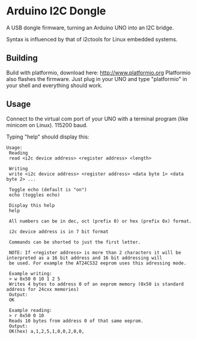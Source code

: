 # Arduino I2C Dongle
A USB dongle firmware, turning an Arduino UNO into an I2C bridge.

Syntax is influenced by that of i2ctools for Linux embedded systems.


## Building 
Build with platformio, download here: http://www.platformio.org
Platformio also flashes the firmware. Just plug in your UNO and type "platformio" in your shell and everything should work.

## Usage
Connect to the virtual com port of your UNO with a terminal program (like minicom on Linux). 115200 baud.

Typing "help" should display this: 

	Usage:
	 Reading
	 read <i2c device address> <register address> <length>
	
	 Writing
	 write <i2c device address> <register address> <data byte 1> <data byte 2> ...
	
	 Toggle echo (default is "on")
	 echo (toggles echo)
	
	 Display this help
	 help
	
	 All numbers can be in dec, oct (prefix 0) or hex (prefix 0x) format.
	
	 i2c device address is in 7 bit format
	
	 Commands can be shorted to just the first letter.
	
	 NOTE: If <register address> is more than 2 characters it will be interpreted as a 16 bit address and 16 bit addressing will
	 be used. For example the AT24CS32 eeprom uses this adressing mode.
	
	 Example writing:
	 > w 0x50 0 10 1 2 5
	 Writes 4 bytes to address 0 of an eeprom memory (0x50 is standard address for 24cxx memories)
	 Output:
	 OK
	
	 Example reading:
	 > r 0x50 0 10
	 Reads 10 bytes from address 0 of that same eeprom.
	 Output:
	 OK(hex) a,1,2,5,1,0,0,2,0,0,